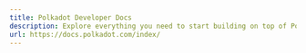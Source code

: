 ```yaml
---
title: Polkadot Developer Docs
description: Explore everything you need to start building on top of Polkadot, a protocol that provides parachains with shared security and interoperability using XCM.
url: https://docs.polkadot.com/index/
---
```



